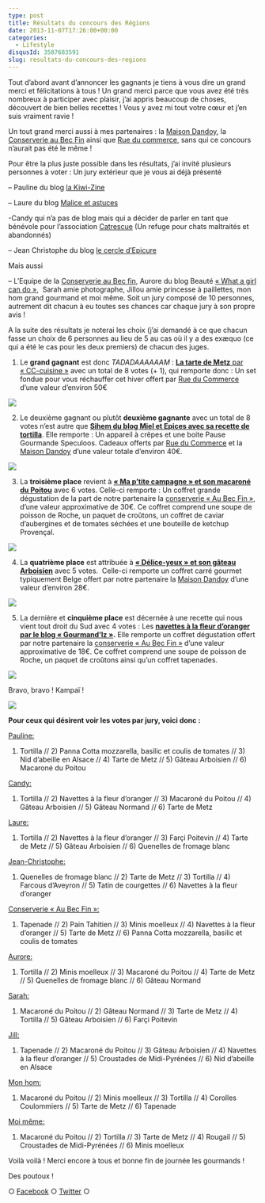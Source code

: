 ```yaml
---
type: post
title: Résultats du concours des Régions
date: 2013-11-07T17:26:00+00:00
categories:
  - Lifestyle
disqusId: 3587683591
slug: resultats-du-concours-des-regions
---
```


Tout d’abord avant d’annoncer les gagnants je tiens à vous dire un grand merci et félicitations à tous ! Un grand merci parce que vous avez été très nombreux à participer avec plaisir, j’ai appris beaucoup de choses, découvert de bien belles recettes ! Vous y avez mi tout votre cœur et j’en suis vraiment ravie !

Un tout grand merci aussi à mes partenaires : la [Maison Dandoy](http://www.maisondandoy.com/), la [Conserverie au Bec Fin](http://www.au-bec-fin.com/) ainsi que [Rue du commerce](http://www.rueducommerce.fr/), sans qui ce concours n’aurait pas été le même !

Pour être la plus juste possible dans les résultats, j’ai invité plusieurs personnes à voter : Un jury extérieur que je vous ai déjà présenté

– Pauline du blog [la Kiwi-Zine](http://lakiwizine.blogspot.fr/)

– Laure du blog [Malice et astuces](http://maliceetastuce.wordpress.com/)

-Candy qui n’a pas de blog mais qui a décider de parler en tant que bénévole pour l’association [Catrescue](http://www.catrescue.be/) (Un refuge pour chats maltraités et abandonnés)

– Jean Christophe du blog [le cercle d’Epicure](http://www.lecercledepicure.com/)

Mais aussi

– L’Equipe de la [Conserverie au Bec fin](http://www.au-bec-fin.com/), Aurore du blog Beauté [« What a girl can do »](http://www.whatagirlcando.be/),  Sarah amie photographe, Jillou amie princesse à paillettes, mon hom grand gourmand et moi même. Soit un jury composé de 10 personnes, autrement dit chacun à eu toutes ses chances car chaque jury à son propre avis !

A la suite des résultats je noterai les choix (j’ai demandé à ce que chacun fasse un choix de 6 personnes au lieu de 5 au cas où il y a des exæquo (ce qui a été le cas pour les deux premiers) de chacun des juges.

1) Le **grand gagnant** est donc *TADADAAAAAAM* : [**La tarte de Metz** par « CC-cuisine »](http://cc-cuisine.blogspot.fr/2013/10/tarte-de-metz-aux-raisins.html) avec un total de 8 votes (+ 1), qui remporte donc : Un set fondue pour vous réchauffer cet hiver offert par [Rue du Commerce](http://www.rueducommerce.fr/) d’une valeur d’environ 50€

[![](http://www.crokmou.com/wp-content/uploads/2013/11/tarte_raisins_01-199x3001-199x300.jpg)](http://www.crokmou.com/wp-content/uploads/2013/11/tarte_raisins_01-199x3001.jpg)

2) Le deuxième gagnant ou plutôt **deuxième gagnante** avec un total de 8 votes n’est autre que **[Sihem du blog Miel et Epices avec sa recette de tortilla](http://www.mieletepices.blogspot.be/2013/10/tortilla-de-pommes-de-terre-aux-oignons.html#more)**. Elle remporte : Un appareil à crêpes et une boite Pause Gourmande Speculoos. Cadeaux offerts par [Rue du Commerce](http://www.rueducommerce.fr/) et la [Maison Dandoy](http://www.maisondandoy.com/) d’une valeur totale d’environ 40€.

[![](http://www.crokmou.com/wp-content/uploads/2013/11/IMG_6920-195x3001-195x300.jpg)](http://www.crokmou.com/wp-content/uploads/2013/11/IMG_6920-195x3001.jpg)

3) La **troisième place** revient à **[« Ma p’tite campagne » et son macaroné du Poitou](http://www.map-titecampagne.net/2013/10/05/le-macarone-du-poitou-concours-crokmou/)** avec 6 votes. Celle-ci remporte : Un coffret grande dégustation de la part de notre partenaire la [conserverie « Au Bec Fin »](http://www.au-bec-fin.com/), d’une valeur approximative de 30€. Ce coffret comprend une soupe de poisson de Roche, un paquet de croûtons, un coffret de caviar d’aubergines et de tomates séchées et une bouteille de ketchup Provençal.

[![](http://www.crokmou.com/wp-content/uploads/2013/11/Capture-d-25E2-2580-2599e-25CC-2581cran-2013-10-06-a-25CC-2580-12.43.16-199x3001-199x300.png)](http://www.crokmou.com/wp-content/uploads/2013/11/Capture-d-25E2-2580-2599e-25CC-2581cran-2013-10-06-a-25CC-2580-12.43.16-199x3001.png)

4) La **quatrième place** est attribuée à **[« Délice-yeux » et son gâteau Arboisien](http://www.delice-yeux.over-blog.com/article-gateau-arboisien-noix-amandes-nappe-de-caramel-120636371.html)** avec 5 votes.  Celle-ci remporte un coffret carré gourmet typiquement Belge offert par notre partenaire la [Maison Dandoy](http://www.maisondandoy.com/) d’une valeur d’environ 28€.

[![](http://www.crokmou.com/wp-content/uploads/2013/11/Arboisien031.jpg)](http://www.crokmou.com/wp-content/uploads/2013/11/Arboisien031.jpg)

5) La dernière et **cinquième place** est décernée à une recette qui nous vient tout droit du Sud avec 4 votes : Les **[navettes à la fleur d’oranger par le blog « Gourmand’Iz »](http://gourmandiz.hautetfort.com/archive/2013/09/03/navettes-5155284.html).** Elle remporte un coffret dégustation offert par notre partenaire la [conserverie « Au Bec Fin »](http://www.au-bec-fin.com/) d’une valeur approximative de 18€. Ce coffret comprend une soupe de poisson de Roche, un paquet de croûtons ainsi qu’un coffret tapenades.

[![](http://www.crokmou.com/wp-content/uploads/2013/11/8346944591.jpg)](http://www.crokmou.com/wp-content/uploads/2013/11/8346944591.jpg)

Bravo, bravo ! Kampaï !

[![](http://www.crokmou.com/wp-content/uploads/2013/11/pikachu___gangnam_style_by_mnrart-d5hdd261.gif)](http://www.crokmou.com/wp-content/uploads/2013/11/pikachu___gangnam_style_by_mnrart-d5hdd261.gif)

**Pour ceux qui désirent voir les votes par jury, voici donc :**

<u>Pauline:</u>

1) Tortilla // 2) Panna Cotta mozzarella, basilic et coulis de tomates // 3) Nid d’abeille en Alsace // 4) Tarte de Metz // 5) Gâteau Arboisien // 6) Macaroné du Poitou

<u>Candy:</u>

1) Tortilla // 2) Navettes à la fleur d’oranger // 3) Macaroné du Poitou // 4) Gâteau Arboisien // 5) Gâteau Normand // 6) Tarte de Metz

<u>Laure:</u>

1) Tortilla // 2) Navettes à la fleur d’oranger // 3) Farçi Poitevin // 4) Tarte de Metz // 5) Gâteau Arboisien // 6) Quenelles de fromage blanc

<u>Jean-Christophe:</u>

1) Quenelles de fromage blanc // 2) Tarte de Metz // 3) Tortilla // 4) Farcous d’Aveyron // 5) Tatin de courgettes // 6) Navettes à la fleur d’oranger

<u>[Conserverie « Au Bec Fin »](http://www.au-bec-fin.com/):</u>

1) Tapenade // 2) Pain Tahitien // 3) Minis moelleux // 4) Navettes à la fleur d’oranger // 5) Tarte de Metz // 6) Panna Cotta mozzarella, basilic et coulis de tomates

<u>Aurore:</u>

1) Tortilla // 2) Minis moelleux // 3) Macaroné du Poitou // 4) Tarte de Metz // 5) Quenelles de fromage blanc // 6) Gâteau Normand

<u>Sarah:</u>

1) Macaroné du Poitou // 2) Gâteau Normand // 3) Tarte de Metz // 4) Tortilla // 5) Gâteau Arboisien // 6) Farçi Poitevin

<u>Jill:</u>

1) Tapenade // 2) Macaroné du Poitou // 3) Gâteau Arboisien // 4) Navettes à la fleur d’oranger // 5) Croustades de Midi-Pyrénées // 6) Nid d’abeille en Alsace

<u>Mon hom:</u>

1) Macaroné du Poitou // 2) Minis moelleux // 3) Tortilla // 4) Corolles Coulommiers // 5) Tarte de Metz // 6) Tapenade

<u>Moi même:</u>

1) Macaroné du Poitou // 2) Tortilla // 3) Tarte de Metz // 4) Rougail // 5) Croustades de Midi-Pyrénées // 6) Minis moelleux

Voilà voilà ! Merci encore à tous et bonne fin de journée les gourmands !

Des poutoux !

○ [Facebook](https://www.facebook.com/crokmou.blog) ○ [Twitter](https://twitter.com/Crokmou) ○